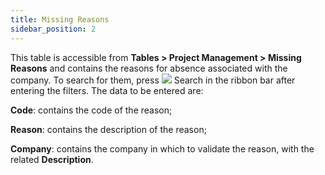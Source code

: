 ```yaml
---
title: Missing Reasons 
sidebar_position: 2
---
```


This table is accessible from **Tables > Project Management > Missing Reasons** and contains the reasons for absence associated with the company. To search for them, press ![](/img/neutral/common/search.png) Search in the ribbon bar after entering the filters. The data to be entered are:

**Code**: contains the code of the reason;

**Reason**: contains the description of the reason;

**Company**: contains the company in which to validate the reason, with the related **Description**.